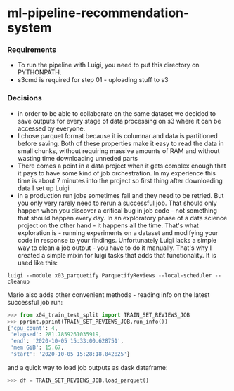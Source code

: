 # ml-pipeline-recommendation-system

### Requirements

- To run the pipeline with Luigi, you need to put this directory on PYTHONPATH. 
- s3cmd is required for step 01 - uploading stuff to s3


### Decisions

- in order to be able to collaborate on the same dataset we decided to save outputs for every stage of data processing on s3 where it can be accessed by everyone. 
- I chose parquet format because it is columnar and data is partitioned before saving. Both of these properties make it easy to read the data in small chunks, without requiring massive amounts of RAM and without wasting time downloading unneded parts
- There comes a point in a data project when it gets complex enough that it pays to have some kind of job orchestration. In my experience this time is about 7 minutes into the project so first thing after downloading data I set up Luigi
- in a production run jobs sometimes fail and they need to be retried. But you only very rarely need to rerun a successful job. That should only happen when you discover a critical bug in job code - not something that should happen every day. In an exploratory phase of a data science project on the other hand - it happens all the time. That's what exploration is - running experiments on a dataset and modifying your code in response to your findings. Unfortunately Luigi lacks a simple way to clean a job output - you have to do it manually. That's why I created a simple mixin for luigi tasks that adds that functionality. It is used like this:

```
luigi --module x03_parquetify ParquetifyReviews --local-scheduler --cleanup
```

Mario also adds other convenient methods - reading info on the latest successful job run:

```python
>>> from x04_train_test_split import TRAIN_SET_REVIEWS_JOB
>>> pprint.pprint(TRAIN_SET_REVIEWS_JOB.run_info())
{'cpu_count': 4,
 'elapsed': 281.7859261035919,
 'end': '2020-10-05 15:33:00.628751',
 'mem GiB': 15.67,
 'start': '2020-10-05 15:28:18.842825'}
```

and a quick way to load job outputs as dask dataframe:

```python
>>> df = TRAIN_SET_REVIEWS_JOB.load_parquet()
```
